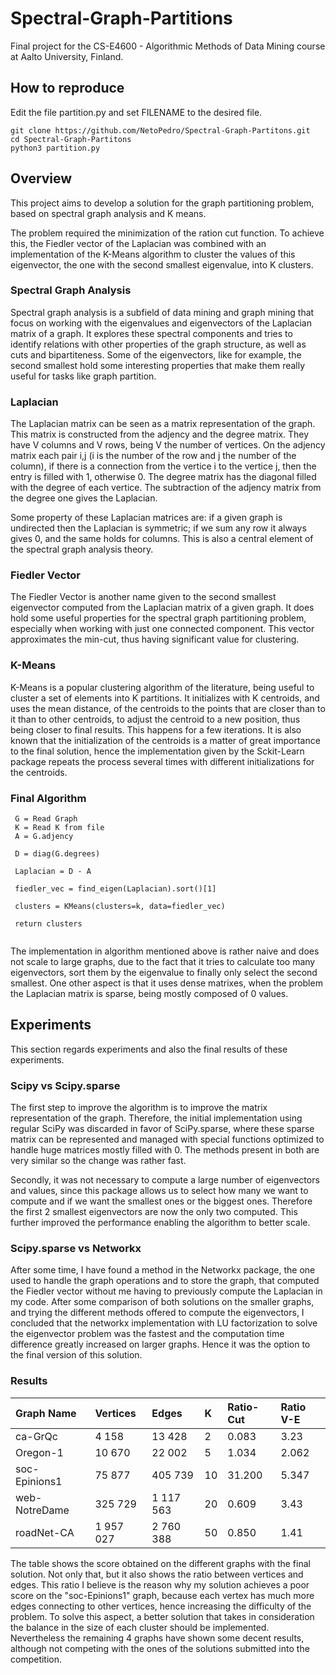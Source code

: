 # Spectral-Graph-Partitions

Final project for the CS-E4600 - Algorithmic Methods of Data Mining course at Aalto University, Finland.

## How to reproduce
Edit the file partition.py and set FILENAME to the desired file.

```
git clone https://github.com/NetoPedro/Spectral-Graph-Partitons.git
cd Spectral-Graph-Partitons
python3 partition.py
```

## Overview 

This project aims to develop a solution for the graph partitioning problem, based on spectral graph analysis and K means. 

The problem required the minimization of the ration cut function. To achieve this, the Fiedler vector of the Laplacian was combined with an implementation of the K-Means algorithm to cluster the values of this eigenvector, the one with the second smallest eigenvalue, into K clusters. 

### Spectral Graph Analysis

Spectral graph analysis is a subfield of data mining and graph mining that focus on working with the eigenvalues and eigenvectors of the Laplacian matrix of a graph. It explores these spectral components and tries to identify relations with other properties of the graph structure, as well as cuts and bipartiteness. Some of the eigenvectors, like for example, the second smallest hold some interesting properties that make them really useful for tasks like graph partition. 

### Laplacian

The Laplacian matrix can be seen as a matrix representation of the graph. This matrix is constructed from the adjency and the degree matrix. They have V columns and V rows, being V the number of vertices. On the adjency matrix each pair i,j (i is the number of the row and j the number of the column), if there is a connection from the vertice i to the vertice j, then the entry is filled with 1, otherwise 0. The degree matrix has the diagonal filled with the degree of each vertice. The subtraction of the adjency matrix from the degree one gives the Laplacian.

Some property of these Laplacian matrices are: if a given graph is undirected then the Laplacian is symmetric; if we sum any row it always gives 0, and the same holds for columns. This is also a central element of the spectral graph analysis theory. 

### Fiedler Vector

The Fiedler Vector is another name given to the second smallest eigenvector computed from the Laplacian matrix of a given graph. It does hold some useful properties for the spectral graph partitioning problem, especially when working with just one connected component. This vector approximates the min-cut, thus having significant value for clustering. 

### K-Means

K-Means is a popular clustering algorithm of the literature, being useful to cluster a set of elements into K partitions. It initializes with K centroids, and uses the mean distance, of the centroids to the points that are closer than to it than to other centroids, to adjust the centroid to a new position, thus being closer to final results. This happens for a few iterations. It is also known that the initialization of the centroids is a matter of great importance to the final solution, hence the implementation given by the Sckit-Learn package repeats the process several times with different initializations for the centroids.  

### Final Algorithm

```
 G = Read Graph
 K = Read K from file
 A = G.adjency
 
 D = diag(G.degrees)
 
 Laplacian = D - A
 
 fiedler_vec = find_eigen(Laplacian).sort()[1]
 
 clusters = KMeans(clusters=k, data=fiedler_vec)
 
 return clusters
 
```

The implementation in algorithm mentioned above is rather naive and does not scale to large graphs, due to the fact that it tries to calculate too many eigenvectors, sort them by the eigenvalue to finally only select the second smallest. One other aspect is that it uses dense matrixes, when the problem the Laplacian matrix is sparse, being mostly composed of 0 values.


## Experiments 

This section regards experiments and also the final results of these experiments. 

### Scipy vs Scipy.sparse

The first step to improve the algorithm is to improve the matrix representation of the graph. Therefore, the initial implementation using regular SciPy was discarded in favor of SciPy.sparse, where these sparse matrix can be represented and managed with special functions optimized to handle huge matrices mostly filled with 0. The methods present in both are very similar so the change was rather fast.

Secondly, it was not necessary to compute a large number of eigenvectors and values, since this package allows us to select how many we want to compute and if we want the smallest ones or the biggest ones. Therefore the first 2 smallest eigenvectors are now the only two computed. This further improved the performance enabling the algorithm to better scale. 

### Scipy.sparse vs Networkx

After some time, I have found a method in the Networkx package, the one used to handle the graph operations and to store the graph, that computed the Fiedler vector without me having to previously compute the Laplacian in my code. After some comparison of both solutions on the smaller graphs, and trying the different methods offered to compute the eigenvectors, I concluded that the networkx implementation with LU factorization to solve the eigenvector problem was the fastest and the computation time difference greatly increased on larger graphs. Hence it was the option to the final version of this solution.

### Results


| Graph Name        | Vertices           | Edges  | K        | Ratio-Cut          |Ratio V-E  |
|:------------- |:-------------| :-----|:------------- |:-------------|:-----|
| ca-GrQc      | 4 158 | 13 428 |2| 0.083| 3.23 |
|  Oregon-1      | 10 670      |   22 002 |5| 1.034| 2.062 |
| soc-Epinions1 | 75 877      |   405 739 |10| 31.200 | 5.347 |
| web-NotreDame  | 325 729     |   1 117 563 |20 | 0.609 | 3.43 |
| roadNet-CA |  1 957 027    |    2 760 388|50 | 0.850 | 1.41 |

The table shows the score obtained on the different graphs with the final solution. Not only that, but it also shows the ratio between vertices and edges. This ratio I believe is the reason why my solution achieves a poor score on the "soc-Epinions1" graph, because each vertex has much more edges connecting to other vertices, hence increasing the difficulty of the problem. To solve this aspect, a better solution that takes in consideration the balance in the size of each cluster should be implemented. Nevertheless the remaining 4 graphs have shown some decent results, although not competing with the ones of the solutions submitted into the competition. 

